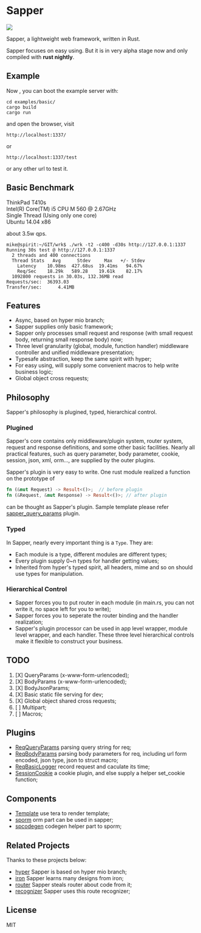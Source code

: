 # Sapper

![](https://travis-ci.org/sappworks/sapper.svg?branch=master)
 
Sapper, a lightweight web framework, written in Rust.

Sapper focuses on easy using. But it is in very alpha stage now and only compiled with **rust nightly**.


## Example

Now , you can boot the example server with:

```
cd examples/basic/
cargo build
cargo run
```

and open the browser, visit 

`http://localhost:1337/`

or

`http://localhost:1337/test`

or any other url to test it.

## Basic Benchmark

ThinkPad T410s  
Intel(R) Core(TM) i5 CPU M 560 @ 2.67GHz   
Single Thread (Using only one core)  
Ubuntu 14.04 x86  

about 3.5w qps.

```
mike@spirit:~/GIT/wrk$ ./wrk -t2 -c400 -d30s http://127.0.0.1:1337
Running 30s test @ http://127.0.0.1:1337
  2 threads and 400 connections
  Thread Stats   Avg      Stdev     Max   +/- Stdev
    Latency    10.98ms  427.68us  19.41ms   94.67%
    Req/Sec    18.29k   589.28    19.61k    82.17%
  1092800 requests in 30.03s, 132.36MB read
Requests/sec:  36393.03
Transfer/sec:      4.41MB
```

## Features

- Async, based on hyper mio branch;
- Sapper supplies only basic framework;
- Sapper only processes small request and response (with small request body, returning small response body) now;
- Three level granularity (global, module, function handler) middleware controller and unified middleware presentation; 
- Typesafe abstraction, keep the same spirit with hyper;
- For easy using, will supply some convenient macros to help write business logic;
- Global object cross requests;

## Philosophy

Sapper's philosophy is plugined, typed, hierarchical control.

### Plugined

Sapper's core contains only middleware/plugin system, router system, request and response definitions, and some other basic facilities. Nearly all practical features, such as query parameter, body parameter, cookie, session, json, xml, orm..., are supplied by the outer plugins.

Sapper's plugin is very easy to write. One rust module realized a function on the prototype of 

```rust
fn (&mut Request) -> Result<()>;  // before plugin
fn (&Request, &mut Response) -> Result<()>; // after plugin
```

can be thought as Sapper's plugin. Sample template please refer [sapper_query_params](https://github.com/sappworks/sapper_query_params) plugin.

### Typed

In Sapper, nearly every important thing is a `Type`. They are:

- Each module is a type, different modules are different types;
- Every plugin supply 0~n types for handler getting values;
- Inherited from hyper's typed spirit, all headers, mime and so on should use types for manipulation. 


### Hierarchical Control

- Sapper forces you to put router in each module (in main.rs, you can not write it, no space left for you to write);
- Sapper forces you to seperate the router binding and the handler realization;
- Sapper's plugin processor can be used in app level wrapper, module level wrapper, and each handler. These three level hierarchical controls make it flexible to construct your business.


## TODO

1. [X] QueryParams (x-www-form-urlencoded);
2. [X] BodyParams (x-www-form-urlencoded);
3. [X] BodyJsonParams;
3. [X] Basic static file serving for dev;
5. [X] Global object shared cross requests;
4. [ ] Multipart;
6. [ ] Macros;


## Plugins

- [ReqQueryParams](https://github.com/sappworks/sapper_query_params)  parsing query string for req;
- [ReqBodyParams](https://github.com/sappworks/sapper_body_params) parsing body parameters for req, including url form encoded, json type, json to struct macro;
- [ReqBasicLogger](https://github.com/sappworks/sapper_request_basic_logger) record request and caculate its time;
- [SessionCookie](https://github.com/sappworks/sapper_cookie) a cookie plugin, and else supply a helper set_cookie function;


## Components

- [Template](https://github.com/sappworks/sapper_tmpl) use tera to render template;
- [sporm](https://github.com/sappworks/sporm) orm part can be used in sapper;
- [spcodegen](https://github.com/sappworks/spcodegen) codegen helper part to sporm;




## Related Projects

Thanks to these projects below:

- [hyper](https://github.com/hyperium/hyper) Sapper is based on hyper mio branch;
- [iron](https://github.com/iron/iron) Sapper learns many designs from iron;
- [router](https://github.com/iron/router) Sapper steals router about code from it;
- [recognizer](https://github.com/conduit-rust/route-recognizer.rs) Sapper uses this route recognizer;


## License

MIT
